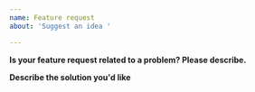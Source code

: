 ```yaml
---
name: Feature request
about: 'Suggest an idea '

---
```


**Is your feature request related to a problem? Please describe.**

**Describe the solution you'd like**

